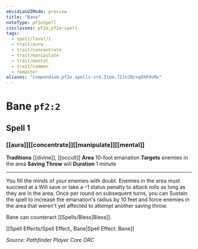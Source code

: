 ```yaml
---
obsidianUIMode: preview
title: "Bane"
noteType: pf2eSpell
cssclasses: pf2e,pf2e-spell
tags:
  - spell/level/1
  - trait/aura
  - trait/concentrate
  - trait/manipulate
  - trait/mental
  - trait/common
  - remaster
aliases: "Compendium.pf2e.spells-srd.Item.7ZinJNzxq0XF0oMx" 
---
```

# Bane  `pf2:2`  
## Spell 1
### [[aura]][[concentrate]][[manipulate]][[mental]]
**Traditions** [[divine]], [[occult]]
**Area** 10-foot emanation
**Targets** enemies in the area
**Saving Throw**  will
**Duration** 1 minute
* * * 
You fill the minds of your enemies with doubt. Enemies in the area must succeed at a Will save or take a –1 status penalty to attack rolls as long as they are in the area. Once per round on subsequent turns, you can Sustain the spell to increase the emanation's radius by 10 feet and force enemies in the area that weren't yet affected to attempt another saving throw.

Bane can counteract [[Spells/Bless|Bless]].

[[Spell Effects/Spell Effect_ Bane|Spell Effect: Bane]]

*Source: Pathfinder Player Core*
*ORC*